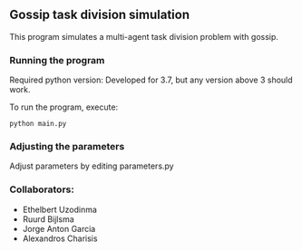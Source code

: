## Gossip task division simulation
This program simulates a multi-agent task division problem with gossip.
### Running the program
Required python version: Developed for 3.7, but any version above 3 should work.

To run the program, execute: 

```python main.py```

### Adjusting the parameters
Adjust parameters by editing parameters.py

### Collaborators: 
* Ethelbert Uzodinma
* Ruurd Bijlsma
* Jorge Anton Garcia
* Alexandros Charisis

